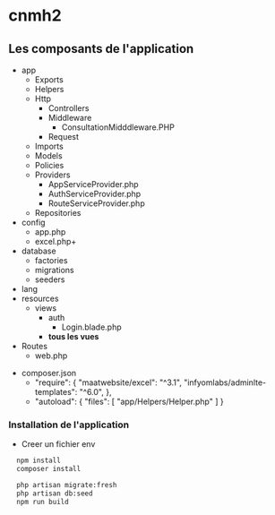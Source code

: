 <!-- TODO : Changer le nom du projet --> 
# cnmh2 

<!-- TODO : Introduction -->

## Les composants de l'application

<!-- Introduction -->

- app
  - Exports
  - Helpers
  - Http
    - Controllers
    - Middleware
      - ConsultationMidddleware.PHP
    - Request
  - Imports
  - Models
  - Policies
  - Providers
    - AppServiceProvider.php
    - AuthServiceProvider.php
    - RouteServiceProvider.php
  - Repositories
- config
  - app.php
  - excel.php+
- database
  - factories
  - migrations
  - seeders
- lang 
- resources
  - views
    - auth
      - Login.blade.php
    - **tous les vues**
- Routes
  - web.php

<!-- TODO : Vérifiez que maatwebsite/excel est installé dans lab-laraver-starter -->
- composer.json
  -  "require": {
        "maatwebsite/excel": "^3.1",
        "infyomlabs/adminlte-templates": "^6.0",
    },
  -  "autoload": {
        "files": [
            "app/Helpers/Helper.php"
        ]
    }

### Installation de l'application

- Creer un fichier env
  
```bash
  npm install
  composer install
```

<!-- TODO : Ajoutez des instruction d'installation de fichier d'environnement -->

<!-- TODO : migrate:fresh -> This database does not exist -->
```bash
  php artisan migrate:fresh
  php artisan db:seed
  npm run build
```


